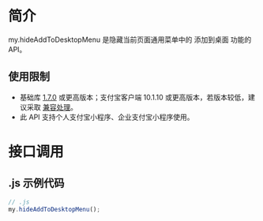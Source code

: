 # 简介

my.hideAddToDesktopMenu 是隐藏当前页面通用菜单中的 添加到桌面 功能的 API。

## 使用限制

- 基础库 [1.7.0](https://opendocs.alipay.com/mini/framework/lib) 或更高版本；支付宝客户端 10.1.10 或更高版本，若版本较低，建议采取 [兼容处理](/mini/framework/compatibility)。
- 此 API 支持个人支付宝小程序、企业支付宝小程序使用。

# 接口调用

## .js 示例代码

```javascript
// .js
my.hideAddToDesktopMenu();
```
